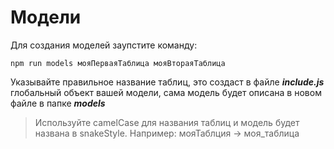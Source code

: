# Модели
Для создания моделей заупстите команду:
```
npm run models мояПерваяТаблица мояВтораяТаблица
```

Указывайте правильное название таблиц, это создаст в файле ***include.js*** глобальный объект вашей модели, сама модель будет описана в новом файле в папке ***models***

> Используйте camelCase для названия таблиц и модель будет названа в snakeStyle. Например: мояТаблция -> моя_таблица
